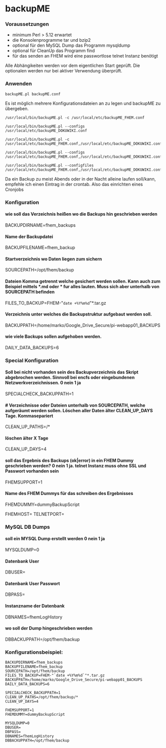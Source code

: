 # backupME

### Voraussetzungen
- minimum Perl > 5.12 erwartet
- die Konsolenprogramme tar und bzip2
- optional für den MySQL Dump das Programm mysqldump
- optional für CleanUp das Programm find
- für das senden an FHEM wird eine passwortlose telnet Instanz benötigt

Alle Abhängikeiten werden vor dem eigentlichen Start geprüft. Die optionalen werden nur bei aktiver Verwendung überprüft.

### Anwenden
```
backupME.pl backupME.conf
```

Es ist möglich mehrere Konfigurationsdateien an zu legen und backupME zu übergeben.
```
/usr/local/bin/backupME.pl -c /usr/local/etc/backupME_FHEM.conf

/usr/local/bin/backupME.pl --configs /usr/local/etc/backupME_DOKUWIKI.conf

/usr/local/bin/backupME.pl -c /usr/local/etc/backupME_FHEM.conf,/usr/local/etc/backupME_DOKUWIKI.conf

/usr/local/bin/backupME.pl --configs /usr/local/etc/backupME_FHEM.conf,/usr/local/etc/backupME_DOKUWIKI.conf

/usr/local/bin/backupME.pl --configfiles /usr/local/etc/backupME_FHEM.conf,/usr/local/etc/backupME_DOKUWIKI.conf
```

Da ein Backup zu meist Abends oder in der Nacht alleine laufen soll/kann, empfehle ich einen Eintrag in der crontab. Also das einrichten eines Cronjobs


### Konfiguration
#### wie soll das Verzeichnis heißen wo die Backups hin geschrieben werden
BACKUPDIRNAME=fhem_backups

#### Name der Backupdatei
BACKUPFILENAME=fhem_backup

#### Startverzeichnis wo Daten liegen zum sichern
SOURCEPATH=/opt/fhem/backup

#### Dateien Komma getrennt welche gesichert werden sollen. Kann auch zum Beispiel mittels *.md oder * fur alles lauten. Muss sich aber unterhalb von SOURCEPATH befinden
FILES_TO_BACKUP=FHEM-"`date +%Y%m%d`"*.tar.gz

#### Verzeichnis unter welches die Backupstruktur aufgebaut werden soll.
BACKUPPATH=/home/marko/Google_Drive_Secure/pi-webapp01_BACKUPS

#### wie viele Backups sollen aufgehoben werden.
DAILY_DATA_BACKUPS=6


### Special Konfiguration
#### Soll bei nicht vorhanden sein des Backupverzeichnis das Skript abgebrochen werden. Sinnvoll bei encfs oder eingebundenen Netzwerkverzeichnissen. 0 nein 1 ja
SPECIALCHECK_BACKUPPATH=1

#### # Verzeichnisse oder Dateien unterhalb von SOURCEPATH, welche aufgeräumt werden sollen. Löschen aller Daten älter CLEAN_UP_DAYS Tage. Kommasepariert
CLEAN_UP_PATHS=/*

#### löschen älter X Tage
CLEAN_UP_DAYS=4

#### soll das Ergebnis des Backups (ok|error) in ein FHEM Dummy geschrieben werden? 0 nein 1 ja. telnet Instanz muss ohne SSL und Passwort vorhanden sein
FHEMSUPPORT=1

#### Name des FHEM Dummys für das schreiben des Ergebnisses
FHEMDUMMY=dummyBackupScript

FHEMHOST=
TELNETPORT=


### MySQL DB Dumps
#### soll ein MYSQL Dump erstellt werden  0 nein 1 ja
MYSQLDUMP=0

#### Datenbank User
DBUSER=

#### Datenbank User Passwort
DBPASS=

#### Instanzname der Datenbank
DBNAMES=fhemLogHistory

#### wo soll der Dump hingeschrieben werden
DBBACKUPPATH=/opt/fhem/backup



### Konfigurationsbeispiel:
```
BACKUPDIRNAME=fhem_backups
BACKUPFILENAME=fhem_backup
SOURCEPATH=/opt/fhem/backup
FILES_TO_BACKUP=FHEM-"`date +%Y%m%d`"*.tar.gz
BACKUPPATH=/home/marko/Google_Drive_Secure/pi-webapp01_BACKUPS
DAILY_DATA_BACKUPS=6

SPECIALCHECK_BACKUPPATH=1
CLEAN_UP_PATHS=/opt/fhem/backup/*
CLEAN_UP_DAYS=4

FHEMSUPPORT=1
FHEMDUMMY=dummyBackupScript

MYSQLDUMP=0
DBUSER=
DBPASS=
DBNAMES=fhemLogHistory
DBBACKUPPATH=/opt/fhem/backup
```
